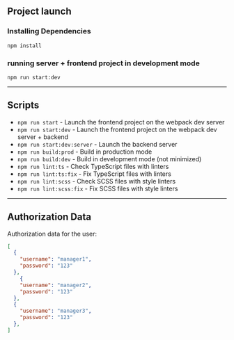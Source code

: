 
## Project launch

### Installing Dependencies
```
npm install
```
### running server + frontend project in development mode

```
npm run start:dev   
```

----

## Scripts

- `npm run start` - Launch the frontend project on the webpack dev server
- `npm run start:dev` -  Launch the frontend project on the webpack dev server + backend
- `npm run start:dev:server` - Launch the backend server
- `npm run build:prod` - Build in production mode
- `npm run build:dev` - Build in development mode (not minimized)
- `npm run lint:ts` -  Check TypeScript files with linters
- `npm run lint:ts:fix` -  Fix TypeScript files with linters
- `npm run lint:scss` - Check SCSS files with style linters
- `npm run lint:scss:fix` - Fix SCSS files with style linters

----
## Authorization Data

Authorization data for the user:

```json
[
  {
    "username": "manager1",
    "password": "123"
  },
    {
    "username": "manager2",
    "password": "123"
  },
  {
    "username": "manager3",
    "password": "123"
  },
]

